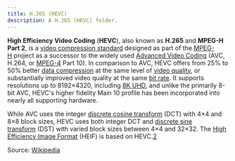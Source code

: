 ```yaml
---
title: H.265 (HEVC)
description: A H.265 (HEVC) folder.
---
```

**High Efficiency Video Coding** (**HEVC**), also known as **H.265** and **MPEG-H Part 2**, is a [video compression standard](https://en.wikipedia.org/wiki/Video_coding_format "Video coding format") designed as part of the [MPEG-H](https://en.wikipedia.org/wiki/MPEG-H "MPEG-H") project as a successor to the widely used [Advanced Video Coding](https://en.wikipedia.org/wiki/Advanced_Video_Coding "Advanced Video Coding") (AVC, H.264, or [MPEG-4](https://en.wikipedia.org/wiki/MPEG-4 "MPEG-4") Part 10). In comparison to AVC, HEVC offers from 25% to 50% better [data compression](https://en.wikipedia.org/wiki/Data_compression "Data compression") at the same level of [video quality](https://en.wikipedia.org/wiki/Video_quality "Video quality"), or substantially improved video quality at the same [bit rate](https://en.wikipedia.org/wiki/Bit_rate "Bit rate"). It supports resolutions up to 8192×4320, including [8K UHD](https://en.wikipedia.org/wiki/Ultra-high-definition_television "Ultra-high-definition television"), and unlike the primarily 8-bit AVC, HEVC's higher fidelity Main 10 profile has been incorporated into nearly all supporting hardware.

While AVC uses the integer [discrete cosine transform](https://en.wikipedia.org/wiki/Discrete_cosine_transform "Discrete cosine transform") (DCT) with 4×4 and 8×8 block sizes, HEVC uses both integer DCT and [discrete sine transform](https://en.wikipedia.org/wiki/Discrete_sine_transform "Discrete sine transform") (DST) with varied block sizes between 4×4 and 32×32. The [High Efficiency Image Format](https://en.wikipedia.org/wiki/High_Efficiency_Image_File_Format "High Efficiency Image File Format") (HEIF) is based on HEVC.[2](https://en.wikipedia.org/wiki/High_Efficiency_Video_Coding#cite_note-apple-2)

Source: [Wikipedia](https://en.wikipedia.org/wiki/High_Efficiency_Video_Coding)